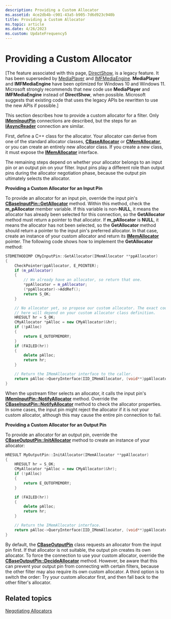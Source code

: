 ```yaml
---
description: Providing a Custom Allocator
ms.assetid: 4ce2db4b-c901-43a5-b905-7d6d923c940b
title: Providing a Custom Allocator
ms.topic: article
ms.date: 4/26/2023
ms.custom: UpdateFrequency5
---
```


# Providing a Custom Allocator

\[The feature associated with this page, [DirectShow](/windows/win32/directshow/directshow), is a legacy feature. It has been superseded by [MediaPlayer](/uwp/api/Windows.Media.Playback.MediaPlayer) and [IMFMediaEngine](/windows/win32/api/mfmediaengine/nn-mfmediaengine-imfmediaengine). **MediaPlayer** and **IMFMediaEngine** have been optimized for Windows 10 and Windows 11. Microsoft strongly recommends that new code use **MediaPlayer** and **IMFMediaEngine** instead of **DirectShow**, when possible. Microsoft suggests that existing code that uses the legacy APIs be rewritten to use the new APIs if possible.\]

This section describes how to provide a custom allocator for a filter. Only [**IMemInputPin**](/windows/desktop/api/Strmif/nn-strmif-imeminputpin) connections are described, but the steps for an [**IAsyncReader**](/windows/desktop/api/Strmif/nn-strmif-iasyncreader) connection are similar.

First, define a C++ class for the allocator. Your allocator can derive from one of the standard allocator classes, [**CBaseAllocator**](cbaseallocator.md) or [**CMemAllocator**](cmemallocator.md), or you can create an entirely new allocator class. If you create a new class, it must expose the [**IMemAllocator**](/windows/desktop/api/Strmif/nn-strmif-imemallocator) interface.

The remaining steps depend on whether your allocator belongs to an input pin or an output pin on your filter. Input pins play a different role than output pins during the allocator negotiation phase, because the output pin ultimately selects the allocator.

**Providing a Custom Allocator for an Input Pin**

To provide an allocator for an input pin, override the input pin's [**CBaseInputPin::GetAllocator**](cbaseinputpin-getallocator.md) method. Within this method, check the **m\_pAllocator** member variable. If this variable is non-**NULL**, it means the allocator has already been selected for this connection, so the **GetAllocator** method must return a pointer to that allocator. If **m\_pAllocator** is **NULL**, it means the allocator has not been selected, so the **GetAllocator** method should return a pointer to the input pin's preferred allocator. In that case, create an instance of your custom allocator and return its [**IMemAllocator**](/windows/desktop/api/Strmif/nn-strmif-imemallocator) pointer. The following code shows how to implement the **GetAllocator** method:


```C++
STDMETHODIMP CMyInputPin::GetAllocator(IMemAllocator **ppAllocator)
{
    CheckPointer(ppAllocator, E_POINTER);
    if (m_pAllocator)  
    {
        // We already have an allocator, so return that one.
        *ppAllocator = m_pAllocator;
        (*ppAllocator)->AddRef();
        return S_OK;
    }

    // No allocator yet, so propose our custom allocator. The exact code
    // here will depend on your custom allocator class definition.
    HRESULT hr = S_OK;
    CMyAllocator *pAlloc = new CMyAllocator(&hr);
    if (!pAlloc)
    {
        return E_OUTOFMEMORY;
    }
    if (FAILED(hr))
    {
        delete pAlloc;
        return hr;
    }

    // Return the IMemAllocator interface to the caller.
    return pAlloc->QueryInterface(IID_IMemAllocator, (void**)ppAllocator);
}
```



When the upstream filter selects an allocator, it calls the input pin's [**IMemInputPin::NotifyAllocator**](/windows/desktop/api/Strmif/nf-strmif-imeminputpin-notifyallocator) method. Override the [**CBaseInputPin::NotifyAllocator**](cbaseinputpin-notifyallocator.md) method to check the allocator properties. In some cases, the input pin might reject the allocator if it is not your custom allocator, although this may cause the entire pin connection to fail.

**Providing a Custom Allocator for an Output Pin**

To provide an allocator for an output pin, override the [**CBaseOutputPin::InitAllocator**](cbaseoutputpin-initallocator.md) method to create an instance of your allocator:


```C++
HRESULT MyOutputPin::InitAllocator(IMemAllocator **ppAllocator)
{
    HRESULT hr = S_OK;
    CMyAllocator *pAlloc = new CMyAllocator(&hr);
    if (!pAlloc)
    {
        return E_OUTOFMEMORY;
    }

    if (FAILED(hr))
    {
        delete pAlloc;
        return hr;
    }

    // Return the IMemAllocator interface.
    return pAlloc->QueryInterface(IID_IMemAllocator, (void**)ppAllocator);
}
```



By default, the [**CBaseOutputPin**](cbaseoutputpin.md) class requests an allocator from the input pin first. If that allocator is not suitable, the output pin creates its own allocator. To force the connection to use your custom allocator, override the [**CBaseOutputPin::DecideAllocator**](cbaseoutputpin-decideallocator.md) method. However, be aware that this can prevent your output pin from connecting with certain filters, because the other filter may also require its own custom allocator. A third option is to switch the order: Try your custom allocator first, and then fall back to the other filter's allocator.

## Related topics

<dl> <dt>

[Negotiating Allocators](negotiating-allocators.md)
</dt> </dl>

 

 



